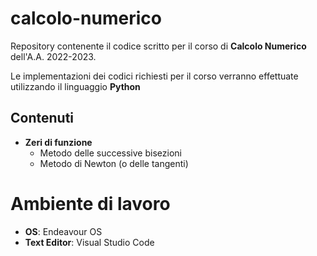 # calcolo-numerico
Repository contenente il codice scritto per il corso di __Calcolo Numerico__ dell'A.A. 2022-2023.

Le implementazioni dei codici richiesti per il corso verranno effettuate utilizzando il linguaggio __Python__

## Contenuti
- __Zeri di funzione__
  - Metodo delle successive bisezioni
  - Metodo di Newton (o delle tangenti)


# Ambiente di lavoro
- __OS__: Endeavour OS
- __Text Editor__: Visual Studio Code
